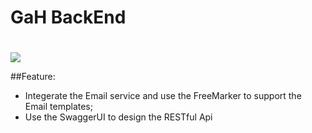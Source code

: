 # GaH BackEnd
#
![](https://github.com/alexandsnow//raw/master/logo.png)

##Feature:
  * Integerate the Email service and use the FreeMarker to support the Email templates;
  * Use the SwaggerUI to design the RESTful Api
